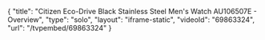 {
    "title": "Citizen Eco-Drive Black Stainless Steel Men's Watch AU106507E - Overview",
    "type": "solo",
    "layout": "iframe-static",
    "videoId": "69863324",
    "url": "\/tvpembed\/69863324"
}